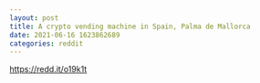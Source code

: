```yaml
--- 
layout: post 
title: A crypto vending machine in Spain, Palma de Mallorca 
date: 2021-06-16 1623862689 
categories: reddit 
--- 
```

https://redd.it/o19k1t